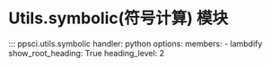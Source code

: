 # Utils.symbolic(符号计算) 模块

::: ppsci.utils.symbolic
    handler: python
    options:
      members:
        - lambdify
      show_root_heading: True
      heading_level: 2
